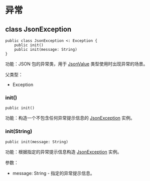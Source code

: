 # 异常

## class JsonException

```cangjie
public class JsonException <: Exception {
    public init()
    public init(message: String)
}
```

功能：JSON 包的异常类，用于 [JsonValue](encoding_json_package_classes.md#class-jsonvalue) 类型使用时出现异常的场景。

父类型：

- Exception

### init()

```cangjie
public init()
```

功能：构造一个不包含任何异常提示信息的 [JsonException](encoding_json_package_exceptions.md#class-jsonexception) 实例。

### init(String)

```cangjie
public init(message: String)
```

功能：根据指定的异常提示信息构造 [JsonException](encoding_json_package_exceptions.md#class-jsonexception) 实例。

参数：

- message: String - 指定的异常提示信息。
